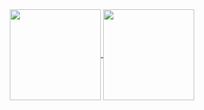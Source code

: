 <div align="center">
  <a href="https://github.com/Sansossio">
    <img align="center" height="160rem" src="https://github-readme-stats.vercel.app/api?username=Sansossio&show_icons=true&theme=dark">
  </a>
  <a href="https://github.com/Sansossio">
    <img align="center" height="160rem" src="https://github-readme-stats.vercel.app/api/top-langs/?username=Sansossio&layout=compact&theme=dark&exclude_repo=unity-socketio">
  </a>
</div>
